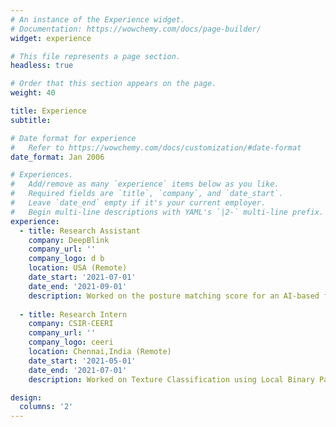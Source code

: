 ```yaml
---
# An instance of the Experience widget.
# Documentation: https://wowchemy.com/docs/page-builder/
widget: experience

# This file represents a page section.
headless: true

# Order that this section appears on the page.
weight: 40

title: Experience
subtitle:

# Date format for experience
#   Refer to https://wowchemy.com/docs/customization/#date-format
date_format: Jan 2006

# Experiences.
#   Add/remove as many `experience` items below as you like.
#   Required fields are `title`, `company`, and `date_start`.
#   Leave `date_end` empty if it's your current employer.
#   Begin multi-line descriptions with YAML's `|2-` multi-line prefix.
experience:
  - title: Research Assistant
    company: DeepBlink
    company_url: ''
    company_logo: d b
    location: USA (Remote)
    date_start: '2021-07-01'
    date_end: '2021-09-01'
    description: Worked on the posture matching score for an AI‑based fitness and Yoga app able to track upto 42 different Yoga asanas
        
  - title: Research Intern
    company: CSIR-CEERI
    company_url: ''
    company_logo: ceeri
    location: Chennai,India (Remote)
    date_start: '2021-05-01'
    date_end: '2021-07-01'
    description: Worked on Texture Classification using Local Binary Patterns(usng ML Classifiers) & Deep Learning

design:
  columns: '2'
---
```

